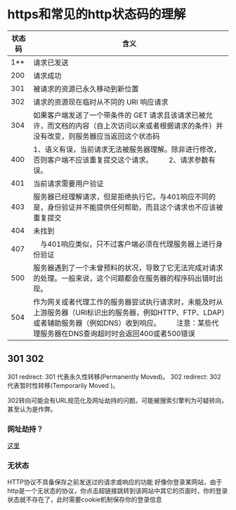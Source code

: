 # https和常见的http状态码的理解

|状态码|含义|
|---|---|
|1**|请求已发送|
|200|请求成功|
|301|被请求的资源已永久移动到新位置|
|302|请求的资源现在临时从不同的 URI 响应请求|
|304|如果客户端发送了一个带条件的 GET 请求且该请求已被允许，而文档的内容（自上次访问以来或者根据请求的条件）并没有改变，则服务器应当返回这个状态码|
|400|1、语义有误，当前请求无法被服务器理解。除非进行修改，否则客户端不应该重复提交这个请求。 　　2、请求参数有误。|
|401|当前请求需要用户验证|
|403|服务器已经理解请求，但是拒绝执行它。与401响应不同的是，身份验证并不能提供任何帮助，而且这个请求也不应该被重复提交|
|404|未找到|
|407|　与401响应类似，只不过客户端必须在代理服务器上进行身份验证|
|500|服务器遇到了一个未曾预料的状况，导致了它无法完成对请求的处理。一般来说，这个问题都会在服务器的程序码出错时出现。|
|504|作为网关或者代理工作的服务器尝试执行请求时，未能及时从上游服务器（URI标识出的服务器，例如HTTP、FTP、LDAP）或者辅助服务器（例如DNS）收到响应。 　　注意：某些代理服务器在DNS查询超时时会返回400或者500错误|

## 301 302

301 redirect: 301 代表永久性转移(Permanently Moved)。
302 redirect: 302 代表暂时性转移(Temporarily Moved )。

302转向可能会有URL规范化及网址劫持的问题。可能被搜索引擎判为可疑转向，甚至认为是作弊。

### 网址劫持？

[这里](http://blog.csdn.net/qmhball/article/details/7838989)

### 无状态
HTTP协议不具备保存之前发送过的请求或响应的功能
好像你登录某网站，由于http是一个无状态的协议，你点击超链接跳转到该网站中其它的页面时，你的登录状态就不存在了，此时需要cookie机制保存你的登录信息

